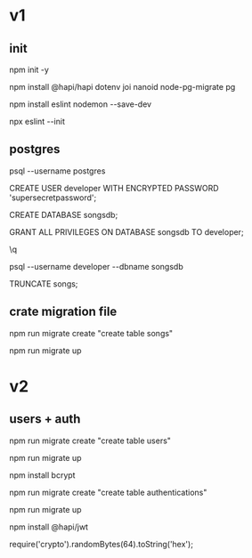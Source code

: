 # v1

## init 

npm init -y

npm install @hapi/hapi dotenv joi nanoid node-pg-migrate pg

npm install eslint nodemon --save-dev

npx eslint --init

## postgres

psql --username postgres

CREATE USER developer WITH ENCRYPTED PASSWORD 'supersecretpassword';

CREATE DATABASE songsdb;

GRANT ALL PRIVILEGES ON DATABASE songsdb TO developer;

\q

psql --username developer --dbname songsdb

TRUNCATE songs;

## crate migration file

npm run migrate create "create table songs"

npm run migrate up

# v2

## users + auth

npm run migrate create "create table users"

npm run migrate up

npm install bcrypt

npm run migrate create "create table authentications"

npm run migrate up

npm install @hapi/jwt

require('crypto').randomBytes(64).toString('hex');